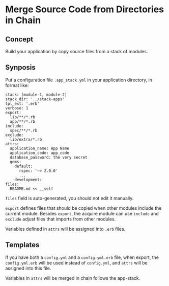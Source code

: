 # Merge Source Code from Directories in Chain

## Concept

Build your application by copy source files from
a stack of modules.

## Synposis

Put a configuration file `.app_stack.yml` in your application
directory, in format like:

    stack: [module-1, module-2]
    stack_dir: '../stack-apps'
    tpl_ext: '.erb'
    verbose: 1
    export:
      lib/**/*.rb
      app/**/*.rb
    include:
      spec/**/*.rb
    exclude:
      lib/extra/*.rb
    attrs:
      application_name: App Name
      application_code: app_code
      database_password: the very secret
      gems:
        default:
          rspec: '~> 2.0.0'
          ...
        development:
    files:
      README.md << __self
 
`files` field is auto-generated, you should not edit it manually.

`export` defines files that should be copied when other modules include
the current module. Besides `export`, the acquire module can use `include`
and `exclude` adjust files that imports from other modules.

Variables defined in `attrs` will be assigned into `.erb` files.

## Templates

If you have both a `config.yml` and a `config.yml.erb` file, when export,
the `config.yml.erb` will be used instead of `config.yml`, and `attrs` will
be assigned into this file.

Variables in `attrs` will be merged in chain follows the app-stack.

